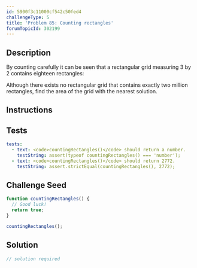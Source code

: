 ```yaml
---
id: 5900f3c11000cf542c50fed4
challengeType: 5
title: 'Problem 85: Counting rectangles'
forumTopicId: 302199
---
```


## Description
<section id='description'>
By counting carefully it can be seen that a rectangular grid measuring 3 by 2 contains eighteen rectangles:


Although there exists no rectangular grid that contains exactly two million rectangles, find the area of the grid with the nearest solution.
</section>

## Instructions
<section id='instructions'>

</section>

## Tests
<section id='tests'>

```yml
tests:
  - text: <code>countingRectangles()</code> should return a number.
    testString: assert(typeof countingRectangles() === 'number');
  - text: <code>countingRectangles()</code> should return 2772.
    testString: assert.strictEqual(countingRectangles(), 2772);

```

</section>

## Challenge Seed
<section id='challengeSeed'>

<div id='js-seed'>

```js
function countingRectangles() {
  // Good luck!
  return true;
}

countingRectangles();
```

</div>



</section>

## Solution
<section id='solution'>

```js
// solution required
```

</section>
